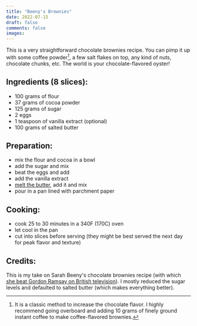 ```yaml
---
title: "Beeny's Brownies"
date: 2022-07-15
draft: false
comments: false
images:
---
```


This is a very straightforward chocolate brownies recipe.
You can pimp it up with some coffee powder[^coffee], a few salt flakes on top, any kind of nuts, chocolate chunks, etc.
The world is your chocolate-flavored oyster!

[^coffee]: It is a classic method to increase the chocolate flavor.
I highly recommend going overboard and adding 10 grams of finely ground instant coffee to make coffee-flavored brownies.

## Ingredients (8 slices):

* 100 grams of flour
* 37 grams of cocoa powder
* 125 grams of sugar
* 2 eggs
* 1 teaspoon of vanilla extract (optional)
* 100 grams of salted butter

## Preparation:

* mix the flour and cocoa in a bowl
* add the sugar and mix
* beat the eggs and add
* add the vanilla extract
* [melt the butter](/cooking/technique/melting_butter), add it and mix
* pour in a pan lined with parchment paper

## Cooking:

* cook 25 to 30 minutes in a 340F (170C) oven
* let cool in the pan
* cut into slices before serving (they might be best served the next day for peak flavor and texture)

## Credits:

This is my take on Sarah Beeny's chocolate brownies recipe (with which [she beat Gordon Ramsay on British television](https://youtu.be/usfNJCHCVLw)).
I mostly reduced the sugar levels and defaulted to salted butter (which makes everything better).
